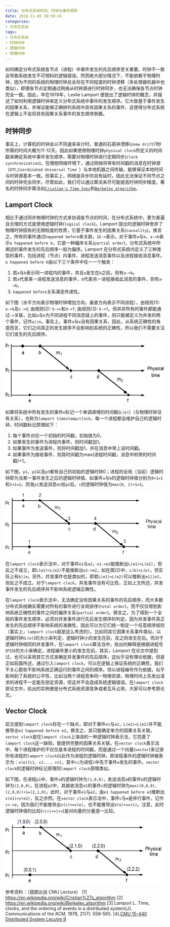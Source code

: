 ```yaml
---
title: 分布式系统时间、时钟与事件顺序
date: 2018-11-05 20:59:41
categories:
- 分布式系统
tags:
- 分布式系统
- 时钟同步
- 逻辑时钟
- 物理时钟
---
```


如何确定分布式系统各节点（进程）中事件发生的先后顺序至关重要。时钟不一致会导致系统发生不可预料的逻辑错误。然而绝大部分情况下，不能依赖于物理时钟，因为不同的系统的物理时钟总会存在不同程度的时钟漂移（多处理器机器中也类似），即便各节点定期通过网络从时钟源进行时钟同步，也无法确保各节点时钟完全一致。因此，早在1978年，Leslie Lamport 便提出了逻辑时钟的概念，并描述了如何利用逻辑时钟来定义分布式系统中事件的发生顺序。它大致基于事件发生的因果关系，并保证能够正确排列系统中具有因果关系的事件，这使得分布式系统在逻辑上不会将具有因果关系事件的发生顺序倒置。

<!--More-->

## 时钟同步

事实上，计算机的时钟会以不同速率来计时，普通的石英钟漂移(`skew drift`)1秒所需的时间大概为11-12天。因此如果使用物理时钟`physical clock`所定义的时间戳来确定系统中事件发生顺序，需要对物理时钟进行定期同步(`clock synchronization`)。在理想网络环境下，通过网络将带有时间戳的消息在时钟源（`UTC`,`Coordinated Universal Time `）与本地机器之间传输，能够保证本地时间与时钟源基本一致。但事实上，网络是异步的且有延时，因此无法保证不同节点之间的时钟完全同步。尽管如此，我们可以通过算法来尽可能提高时钟同步精度。著名的时钟同步算法如[`Cristian's Time Sync`](https://en.wikipedia.org/wiki/Cristian%27s_algorithm)和[`Berkeley algorithm`](https://en.wikipedia.org/wiki/Berkeley_algorithm)。

## Lamport Clock

相比于通过同步物理时钟的方式来协调各节点的时间，在分布式系统中，更为普遍且合理的方式是使用逻辑时钟(`logical clock`)。Lamport 提出的逻辑时钟舍弃了物理时钟固有的无限粒度的性质，它基于事件发生的因果关系(`causality`)。换言之，所有的事件通过`happened before`来关联，以`->`表示。对于事件`a`与`b`，`a->b`表示`a happened before b`，它是一种偏序关系(`partial order`)，分布式系统中所阐述的事件发生的先后顺序一般为偏序。Lamport 在分布式系统内定义了三种类型的事件，包括进程（节点）内事件、进程发送消息事件以及进程接收消息事件。`a happened before b`由以下三个条件中任一一个触发：

1. 若`a`与`b`表示同一进程内的事件，并且`a`发生在`b`之前，则有`a->b`。
2. 若`a`代表某一进程发送消息的事件，`b`代表另一进程接收此消息的事件，则有`a->b`。
3. `happened before`关系满足传递性。

如下图（水平方向表示物理时钟增加方向，垂直方向表示不同进程），由规则(1): `a->b`及`c->d`; 由规则(2): `b->c`和`d->f`; 由规则(3): `b->f`。但并非所有的事件都能通过`->`关联，比如`a`与`e`为不同进程不同消息链上的事件，则只能被定义为并发的两个事件，记作`a||e`。事实上，事件`a`与`e`没有因果关系，因此，从系统正确性的角度而言，它们之间真正的发生顺序不会影响到系统的正确性，所以我们不需要关注它们发生的先后顺序。

![lamport clock](https://github.com/qqzeng/qqzeng.github.io/blob/hexo/static/eb415390449c57ea8f6c9e33c82a7e9.png?raw=true)

如果将系统中所有发生的事件`e`标记一个单调递增的时间戳(`L(e)`)（与物理时钟没有关系），也称为`lamport timestamp/clock`，每一个进程都会维护自己的逻辑时钟，时间戳标记原理如下：

1. 每个事件对应一个初始的时间戳，初始值为0。
2. 如果发生的事件为进程内事件，则时间戳加1。
3. 如果事件为发送事件，则将时间戳加1，并在消息中带上该时间戳。
4. 如果事件为接收事件，则其时间戳为max(进程时间戳，消息中附带的时间戳)+1。

如下图，`p1`、`p2`以及`p3`都有自己的初始的逻辑时钟0；进程的全局（当前）逻辑时钟即为当某一事件发生之后的逻辑时钟值，如事件`a`与`b`的逻辑时钟值分别为`0+1=1`和`1+1=2`。而发`p1`发送消息`m1`给`p2`后，`c`的逻辑时钟值为`max(0, 2)+1=3`。

![lamport clock-2](https://github.com/qqzeng/qqzeng.github.io/blob/hexo/static/lamport%20clock-2.png?raw=true)

在`lamport clock`表示法中，对于事件`e1`与`e2`，`e1->e2`能推断出`L(e1)<L(e2)`，但反之不成立，即`L(e1)<L(e2)`不能推断出`e1->e2`，如在图(2)中，`L(b)>L(e)`，但实际上有`b||e`。另外，并发事件也是类似的，即若`L(e1)=L(e2)`可以推断出`e1||e2`，但反之不成立。对于`lamport clock`，并发事件没有可比性，正如上文所述，并发事件发生的先后顺序并不影响系统逻辑正确性。

在`lamport clock`表示法中，无法确定没有因果关系的事件的先后顺序，而大多数分布式系统确实需要对所有的事件进行全局排序(`total order`)，而不仅仅得到影响系统正确性的事件之间的偏序关系(`partial order`)。换言之，为了得到一个全局的事件发生顺序，必须对并发事件进行先后发生顺序的判定。因为并发事件真正发生的先后顺序不影响系统的准确性，因此可以为它们统一制定一个任意顺序规则（事实上，`lamport clock`就是这么考虑的）。比如同其它因果关系事件类似，以逻辑时钟(`L(e)`)的大小来判定，逻辑时钟小的发生在前，反之则发生在后。而对于逻辑时钟相同的并发事件，在`lamport clock`算法当中，给出的解释是根据进程号(`PID`)的大小来确定，进程编号更小的发生在前。其实，Lamport 在论文中提到过，也可以采用其它方式来确定并发事件的先后顺序，这似乎没有理论依据，但是正如前面所述，通过引入`lamport clock`，可以在逻辑上保证系统的正确性，我们不关心那些不影响系统正确运行的事件之间的顺序。但以进程编号作为依据，似乎影响到了系统的公平性，比如当两个进程竞争同一物理资源，物理时间上先发出请求的进程不一定能先锁定资源，但这并不会造成系统逻辑错误。在`lamport clock`原论文中，给出的实例便是分布式系统资源竞争或者互斥占用，大家可以参考原论文。

## Vector Clock

前文提到`lamport clock`存在一个缺点，即对于事件`e1`与`e2`，`L(e1)<L(e2)`并不能推导出`e1 happened before e2`，换言之，其只能确定单方的因果关系关联。`vector clock`是在`lamport clock`上演进的一种逻辑时钟表示法，它完善了`lamport clock`这一缺陷，能提供完整的因果关系关联。在`vector clock`表示法中，每个进程维护的不仅仅是本进程的时间戳，而是通过一个向量(`vector`)来记录所有进程的`lamport clock`以此作为进程的逻辑时钟，即进程事件的逻辑时钟被表示为：`v(e)[c1, c2..., cn]`，其中`ci`为进程`i`中先于事件`e`发生的事件。`vector clock`的逻辑时钟标记原理同`lamport clock`原理类似。

如下图，在进程`p1`中，事件`a`的逻辑时钟为`(1,0,0)`，发送消息`m`的事件`b`的逻辑时钟为`(2,0,0)`。在进程`p2`中，其接收消息`m1`的事件`c`的逻辑时钟为`max((0,0,0),(2,0,0))+1=(2,1,0)`。此时，对于事件`e1`与`e2`，由`e1 happened before e2`推断出`v(e1)<v(e2)`，反之亦然。在`vector clock`表示法中，事件`c`与`e`是并行事件，记作`c<->e`，因为我们不能推导出`v(c)<=v(e)`，也不能推导出`V(e)<=v(c)`。注意，此时逻辑时钟值的比较(`<|>|<=|>=`)是对向量的分量逐一比较。

![vector clock](https://github.com/qqzeng/qqzeng.github.io/blob/hexo/static/vector%20clock-1.png?raw=true)



参考资料：（插图出自 CMU Lecture）
[1] https://en.wikipedia.org/wiki/Cristian%27s_algorithm
[2] https://en.wikipedia.org/wiki/Berkeley_algorithm
[3] Lamport L. Time, clocks, and the ordering of events in a distributed system[J]. Communications of the ACM, 1978, 21(7): 558-565.
[4].[CMU 15-440 Distributed System Lecutre 9](https://www.cs.cmu.edu/~dga/15-440/S14/index.html)